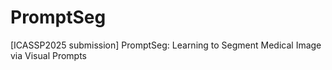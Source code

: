 # PromptSeg
[ICASSP2025 submission] PromptSeg: Learning to Segment Medical Image via Visual Prompts
